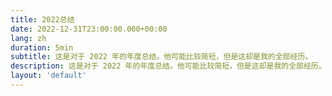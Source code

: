 ```yaml
---
title: 2022总结
date: 2022-12-31T23:00:00.000+00:00
lang: zh
duration: 5min
subtitle: 这是对于 2022 年的年度总结。他可能比较简短，但是这却是我的全部经历。
description: 这是对于 2022 年的年度总结。他可能比较简短，但是这却是我的全部经历。
layout: 'default'
---
```


<Title />

这是对于 2022 年的年度总结。他可能比较简短，但是这却是我的全部经历。

---

- 成功从学校毕业

- 加入了 **[Vitest](https://github.com/vitest-dev)**，由 Vite 提供支持的极速单元测试框架

- 创建了 **[logon-tracer](https://github.com/logon-tracer)**，SpringBoot 中一个日志报警框架，支持 [Log4j](https://github.com/apache/logging-log4j1), [Log4j2](https://github.com/apache/logging-log4j2) 和 [Logback](https://github.com/qos-ch/logback)

- GitHub 一年提交了 **7,863** 次

- 更新了自己的 [Blog](https://elonehoo.me/)

- 设置了新邮箱 [hi@elonehoo.me](mailto:hi@elonehoo.me)，用域名作为邮箱

- 进入了 **[benewy](https://github.com/benewy)** 公司

- 完成了很多插件，详细在[这里](https://elonehoo.me/projects)

- 还完成了很多[游戏](https://elonehoo.me/projects) 在 projects/game 中展示

- 在杭[州未来科技城](https://zh.m.wikipedia.org/zh-hans/%E6%9D%AD%E5%B7%9E%E6%9C%AA%E6%9D%A5%E7%A7%91%E6%8A%80%E5%9F%8E)租了房子，有附近的朋友可以找我一起玩

- 养了一只猫叫做**咖啡**，她是一只非常乖的猫咪，现在每天晚上都和我睡觉，很粘人很乖

- 实现了人生中第一次的高铁和出差，同时实现了人生中的第一次报销

---

<div class="text-center"><span >这就是我的2022</span></div>
